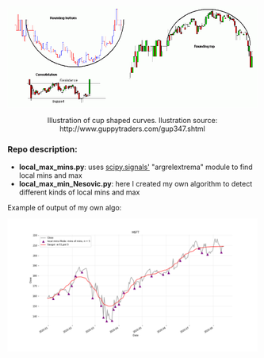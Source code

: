 ![alt text](images/consolidation_example.gif)

<p align="center">Illustration of cup shaped curves. Ilustration source: http://www.guppytraders.com/gup347.shtml </p>

<h3> Repo description: </h3>

<ul>
	<li> <strong>local_max_mins.py</strong>: uses <a href ="https://docs.scipy.org/doc/scipy/reference/signal.html">scipy.signals'</a> "argrelextrema" module to find local mins and max</li>
	<li> <strong>local_max_min_Nesovic.py</strong>: here I created my own algorithm to detect different kinds of local mins and max</li>
</ul>



<p> Example of output of my own algo: </p>

![alt text](images/MSFT.png)
